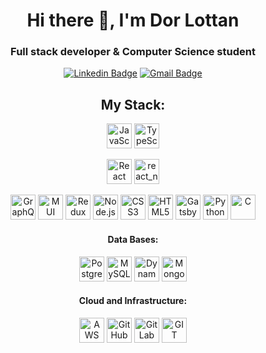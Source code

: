 <h1 align="center">Hi there 👋, I'm Dor Lottan</h1>
<h3 align="center">Full stack developer & Computer Science student</h3>

<div align="center">
  
[![Linkedin Badge](https://img.shields.io/badge/-Linkedin-blue?style=flat-square&logo=Linkedin&logoColor=white&link=https://www.linkedin.com/in/dor-lottan//)](https://www.linkedin.com/in/dor-lottan/)
[![Gmail Badge](https://img.shields.io/badge/-dor.lottan@gmail.com-c14438?style=flat-square&logo=Gmail&logoColor=white&link=mailto:dor.lottan@gmail.com)](mailto:dor.lottan@gmail.com)

<h2>My Stack:</h2>
<p> 
  
<p>
<img src="https://img.shields.io/badge/JavaScript-F7DF1E?style=for-the-badge&logo=javascript&logoColor=black" alt="JavaScript" height="40"/>
<img src="https://img.shields.io/badge/TypeScript-007ACC?style=for-the-badge&logo=typescript&logoColor=white" alt="TypeScript" height="40"/>
</p>

<p>
<img src="https://img.shields.io/badge/React-20232A?style=for-the-badge&logo=react&logoColor=61DAFB" alt="React" height="40"/>
<img src="https://img.shields.io/badge/react_native-20232A?style=for-the-badge&logo=react&logoColor=61DAFB" alt="react_native" height="40"/>
</p>

<img src="https://img.shields.io/badge/GraphQL-FF9900.svg?style=for-the-badge&logo=GraphQL&logoColor=%2361DAFB" alt="GraphQL" height="40"/>
<img src="https://img.shields.io/badge/Material--UI-0081CB?style=for-the-badge&logo=material-ui&logoColor=white" alt="MUI" height="40"/>
<img src="https://img.shields.io/badge/Redux-593D88?style=for-the-badge&logo=redux&logoColor=white" alt="Redux" height="40"/>
<img src="https://img.shields.io/badge/Node.js-43853D?style=for-the-badge&logo=node.js&logoColor=white" alt="Node.js" height="40"/>
<img src="https://img.shields.io/badge/CSS3-1572B6?style=for-the-badge&logo=css3&logoColor=white" alt="CSS3" height="40"/>
<img src="https://img.shields.io/badge/HTML5-E34F26?style=for-the-badge&logo=html5&logoColor=white" alt="HTML5" height="40"/>
<img src="https://img.shields.io/badge/Gatsby-663399?style=for-the-badge&logo=gatsby&logoColor=white" alt="Gatsby" height="40"/>

<img src="https://img.shields.io/badge/Python-3776AB?style=for-the-badge&logo=python&logoColor=white" alt="Python" height="40"/>
<img src="https://img.shields.io/badge/C-00599C?style=for-the-badge&logo=c&logoColor=white" alt="C" height="40"/>


<h4>Data Bases:</h3>
<p>
<img src="https://img.shields.io/badge/PostgreSQL-316192?style=for-the-badge&logo=postgresql&logoColor=white" alt="PostgreSQL" height="40"/>
<img src="https://img.shields.io/badge/MySQL-00000F?style=for-the-badge&logo=mysql&logoColor=white" alt="MySQL" height="40"/>
<img src="https://img.shields.io/badge/Amazon%20DynamoDB-4053D6?style=for-the-badge&logo=Amazon%20DynamoDB&logoColor=white" alt="DynamoDB" height="40"/>
<img src="https://img.shields.io/badge/MongoDB-4EA94B?style=for-the-badge&logo=mongodb&logoColor=white" alt="MongoDB" height="40"/>
</p>

<h4>Cloud and Infrastructure:</h3>
<p>
<img src="https://img.shields.io/badge/Amazon_AWS-232F3E?style=for-the-badge&logo=amazon-aws&logoColor=white" alt="AWS" height="40"/>
<img src="https://img.shields.io/badge/GitHub-100000?style=for-the-badge&logo=github&logoColor=white" alt="GitHub" height="40"/> 
<img src="https://img.shields.io/badge/GitLab-330F63?style=for-the-badge&logo=gitlab&logoColor=white" alt="GitLab" height="40"/>
<img src="https://img.shields.io/badge/GIT-E44C30?style=for-the-badge&logo=git&logoColor=white" alt="GIT" height="40"/>
</p>
  
</p>

</div>
